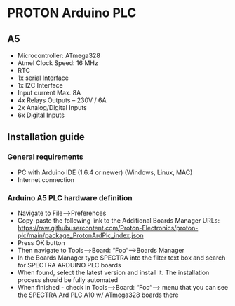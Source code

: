 # PROTON Arduino PLC

## A5

* Microcontroller: ATmega328
* Atmel Clock Speed: 16 MHz
* RTC
* 1x serial Interface
* 1x I2C Interface
* Input current Max. 8A
* 4x Relays Outputs – 230V / 6A
* 2x Analog/Digital Inputs
* 6x Digital Inputs

## Installation guide

### General requirements

* PC with Arduino IDE (1.6.4 or newer) (Windows, Linux, MAC)
* Internet connection

### Arduino A5 PLC hardware definition

* Navigate to File–>Preferences
* Copy-paste the following link to the Additional Boards Manager URLs: https://raw.githubusercontent.com/Proton-Electronics/proton-plc/main/package_ProtonArdPlc_index.json
* Press OK button
* Then navigate to Tools–>Board: “Foo“–>Boards Manager
* In the Boards Manager type SPECTRA into the filter text box and search for SPECTRA ARDUINO PLC boards
* When found, select the latest version and install it. The installation process should be fully automated
* When finished - check in Tools–>Board: “Foo“–> menu that you can see the SPECTRA Ard PLC A10 w/ ATmega328 boards there
